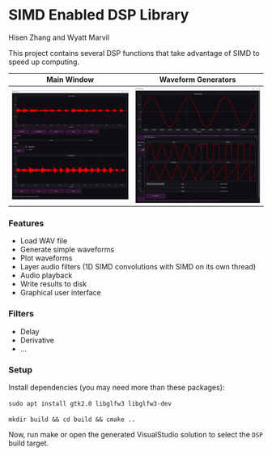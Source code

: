 # SIMD Enabled DSP Library

Hisen Zhang and Wyatt Marvil

This project contains several DSP functions that take advantage of SIMD to speed up computing.

Main Window             |  Waveform Generators
:-------------------------:|:-------------------------:
![MainWindow](https://github.com/HisenZhang/AdvancedComputerSystem/blob/main/Final/images/MainWindow.png)  |  ![GeneratorWindow](https://github.com/HisenZhang/AdvancedComputerSystem/blob/main/Final/images/GeneratorWindow.png)

### Features
- Load WAV file
- Generate simple waveforms
- Plot waveforms
- Layer audio filters (1D SIMD convolutions with SIMD on its own thread)
- Audio playback
- Write results to disk
- Graphical user interface

### Filters
- Delay
- Derivative
- ...

### Setup

Install dependencies (you may need more than these packages):

```sudo apt install gtk2.0 libglfw3 libglfw3-dev```

```mkdir build && cd build && cmake ..```

Now, run make or open the generated VisualStudio solution to select the ```DSP``` build target.
